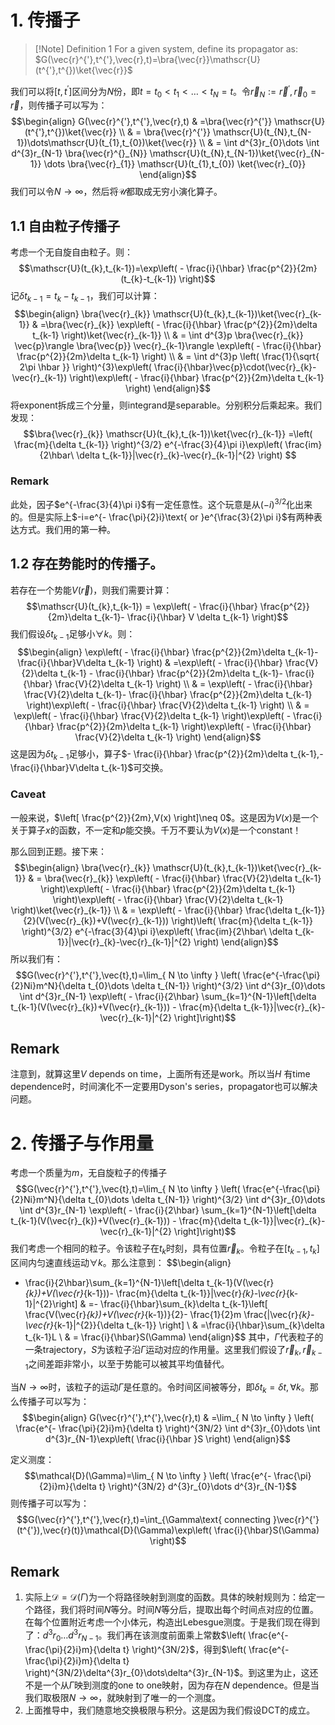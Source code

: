 # 1. 传播子

>[!Note] Definition 1
>For a given system, define its propagator as: $G(\vec{r}^{'},t^{'},\vec{r},t)=\bra{\vec{r}}\mathscr{U}(t^{'},t^{})\ket{\vec{r}}$

我们可以将$[t^{},t^{'}]$区间分为$N$份，即$t=t_{0}<t_{1}<\dots<t_{N}=t$。令$\vec{r}_{N}:=\vec{r}^{'},\vec{r}_{0}=\vec{r}$，则传播子可以写为：
$$\begin{align}
G(\vec{r}^{'},t^{'},\vec{r},t) & =\bra{\vec{r}^{'}} \mathscr{U}(t^{'},t^{})\ket{\vec{r}}  \\
 & = \bra{\vec{r}^{'}} \mathscr{U}(t_{N},t_{N-1})\dots\mathscr{U}(t_{1},t_{0})\ket{\vec{r}} \\
 & = \int d^{3}r_{0}\dots \int d^{3}r_{N-1} \bra{\vec{r}^{}_{N}} \mathscr{U}(t_{N},t_{N-1})\ket{\vec{r}_{N-1}} \dots \bra{\vec{r}_{1}} \mathscr{U}(t_{1},t_{0}) \ket{\vec{r}_{0}}  
\end{align}$$
我们可以令$N\rightarrow \infty$，然后将$\mathscr{U}$都取成无穷小演化算子。
## 1.1 自由粒子传播子

考虑一个无自旋自由粒子。则：
$$\mathscr{U}(t_{k},t_{k-1})=\exp\left( - \frac{i}{\hbar} \frac{p^{2}}{2m}(t_{k}-t_{k-1}) \right)$$
记$\delta t_{k-1}=t_{k}-t_{k-1}$，我们可以计算：
$$\begin{align}
\bra{\vec{r}_{k}} \mathscr{U}(t_{k},t_{k-1})\ket{\vec{r}_{k-1}}  & =\bra{\vec{r}_{k}} \exp\left( - \frac{i}{\hbar} \frac{p^{2}}{2m}\delta t_{k-1} \right)\ket{\vec{r}_{k-1}}  \\
 & = \int d^{3}p \bra{\vec{r}_{k}} \vec{p}\rangle \bra{\vec{p}} \vec{r}_{k-1}\rangle \exp\left( - \frac{i}{\hbar} \frac{p^{2}}{2m}\delta t_{k-1} \right) \\
 & = \int d^{3}p \left( \frac{1}{\sqrt{ 2\pi \hbar }} \right)^{3}\exp\left( \frac{i}{\hbar}\vec{p}\cdot(\vec{r}_{k}- \vec{r}_{k-1}) \right)\exp\left( - \frac{i}{\hbar} \frac{p^{2}}{2m}\delta t_{k-1} \right) 
\end{align}$$
将exponent拆成三个分量，则integrand是separable。分别积分后乘起来。我们发现：
$$\bra{\vec{r}_{k}} \mathscr{U}(t_{k},t_{k-1})\ket{\vec{r}_{k-1}} =\left(  \frac{m}{\delta t_{k-1}} \right)^{3/2} e^{-\frac{3}{4}\pi i}\exp\left(  \frac{im}{2\hbar\ \delta t_{k-1}}|\vec{r}_{k}-\vec{r}_{k-1}|^{2} \right) $$
### Remark
此处，因子$e^{-\frac{3}{4}\pi i}$有一定任意性。这个玩意是从$(-i)^{3/2}$化出来的。但是实际上$-i=e^{- \frac{\pi}{2}i}\text{ or }e^{\frac{3}{2}\pi i}$有两种表达方式。我们用的第一种。

## 1.2 存在势能时的传播子。

若存在一个势能$V(\vec{r})$，则我们需要计算：
$$\mathscr{U}(t_{k},t_{k-1}) = \exp\left( - \frac{i}{\hbar} \frac{p^{2}}{2m}\delta t_{k-1}- \frac{i}{\hbar} V \delta t_{k-1} \right)$$
我们假设$\delta t_{k-1}$足够小$\forall k$。则：
$$\begin{align}
\exp\left( - \frac{i}{\hbar} \frac{p^{2}}{2m}\delta t_{k-1}- \frac{i}{\hbar}V\delta t_{k-1} \right) & =\exp\left( - \frac{i}{\hbar} \frac{V}{2}\delta t_{k-1} - \frac{i}{\hbar} \frac{p^{2}}{2m}\delta t_{k-1}- \frac{i}{\hbar} \frac{V}{2}\delta t_{k-1} \right) \\
 & = \exp\left( - \frac{i}{\hbar} \frac{V}{2}\delta t_{k-1}- \frac{i}{\hbar} \frac{p^{2}}{2m}\delta t_{k-1} \right)\exp\left( - \frac{i}{\hbar} \frac{V}{2}\delta t_{k-1} \right) \\
 & = \exp\left( - \frac{i}{\hbar} \frac{V}{2}\delta t_{k-1} \right)\exp\left( - \frac{i}{\hbar} \frac{p^{2}}{2m}\delta t_{k-1} \right)\exp\left( - \frac{i}{\hbar} \frac{V}{2}\delta t_{k-1} \right)
\end{align}$$
这是因为$\delta t_{k-1}$足够小，算子$- \frac{i}{\hbar} \frac{p^{2}}{2m}\delta t_{k-1},- \frac{i}{\hbar}V\delta t_{k-1}$可交换。
### Caveat

一般来说，$\left[ \frac{p^{2}}{2m},V(x) \right]\neq 0$。这是因为$V(x)$是一个关于算子$x$的函数，不一定和$p$能交换。千万不要认为$V(x)$是一个constant！

那么回到正题。接下来：
$$\begin{align}
\bra{\vec{r}_{k}} \mathscr{U}(t_{k},t_{k-1})\ket{\vec{r}_{k-1}}  & = \bra{\vec{r}_{k}} \exp\left( - \frac{i}{\hbar} \frac{V}{2}\delta t_{k-1} \right)\exp\left( - \frac{i}{\hbar} \frac{p^{2}}{2m}\delta t_{k-1} \right)\exp\left( - \frac{i}{\hbar} \frac{V}{2}\delta t_{k-1} \right)\ket{\vec{r}_{k-1}}  \\
 & = \exp\left( - \frac{i}{\hbar} \frac{\delta t_{k-1}}{2}(V(\vec{r}_{k})+V(\vec{r}_{k-1})) \right)\left(  \frac{m}{\delta t_{k-1}} \right)^{3/2} e^{-\frac{3}{4}\pi i}\exp\left(  \frac{im}{2\hbar\ \delta t_{k-1}}|\vec{r}_{k}-\vec{r}_{k-1}|^{2} \right)
\end{align}$$
所以我们有：
$$G(\vec{r}^{'},t^{'},\vec{t},t)=\lim_{ N \to \infty }  \left( \frac{e^{-\frac{\pi}{2}Ni}m^N}{\delta t_{0}\dots \delta t_{N-1}} \right)^{3/2} \int d^{3}r_{0}\dots \int d^{3}r_{N-1} \exp\left( - \frac{i}{2\hbar} \sum_{k=1}^{N-1}\left[\delta t_{k-1}(V(\vec{r}_{k})+V(\vec{r}_{k-1})) - \frac{m}{\delta t_{k-1}}|\vec{r}_{k}-\vec{r}_{k-1}|^{2} \right]\right)$$
## Remark

注意到，就算这里$V$ depends on time，上面所有还是work。所以当$H$ 有time dependence时，时间演化不一定要用Dyson's series，propagator也可以解决问题。

# 2. 传播子与作用量

考虑一个质量为$m$，无自旋粒子的传播子
$$G(\vec{r}^{'},t^{'},\vec{t},t)=\lim_{ N \to \infty }  \left( \frac{e^{-\frac{\pi}{2}Ni}m^N}{\delta t_{0}\dots \delta t_{N-1}} \right)^{3/2} \int d^{3}r_{0}\dots \int d^{3}r_{N-1} \exp\left( - \frac{i}{2\hbar} \sum_{k=1}^{N-1}\left[\delta t_{k-1}(V(\vec{r}_{k})+V(\vec{r}_{k-1})) - \frac{m}{\delta t_{k-1}}|\vec{r}_{k}-\vec{r}_{k-1}|^{2} \right]\right)$$
我们考虑一个相同的粒子。令该粒子在$t_{k}$时刻，具有位置$\vec{r}_{k}$。令粒子在$[t_{k-1},t_{k}]$区间内匀速直线运动$\forall k$。那么注意到：
$$\begin{align}
- \frac{i}{2\hbar}\sum_{k=1}^{N-1}\left[\delta t_{k-1}(V(\vec{r}_{k})+V(\vec{r}_{k-1}))- \frac{m}{\delta t_{k-1}}|\vec{r}_{k}-\vec{r}_{k-1}|^{2}\right] & =- \frac{i}{\hbar}\sum_{k}\delta t_{k-1}\left[ \frac{V(\vec{r}_{k})+V(\vec{r}_{k-1})}{2}- \frac{1}{2}m \frac{|\vec{r}_{k}-\vec{r}_{k-1}|^{2}}{\delta t_{k-1}} \right] \\
 & =\frac{i}{\hbar}\sum_{k}\delta t_{k-1}L \\
 & = \frac{i}{\hbar}S(\Gamma)
\end{align}$$
其中，$\Gamma$代表粒子的一条trajectory，$S$为该粒子沿$\Gamma$运动对应的作用量。这里我们假设了$\vec{r}_{k},\vec{r}_{k-1}$之间差距非常小，以至于势能可以被其平均值替代。

当$N\rightarrow \infty$时，该粒子的运动$\Gamma$是任意的。令时间区间被等分，即$\delta t_{k}=\delta t,\forall k$。那么传播子可以写为：
$$\begin{align}
G(\vec{r}^{'},t^{'},\vec{r},t) & =\lim_{ N \to \infty } \left( \frac{e^{- \frac{\pi}{2}i}m}{\delta t}  \right)^{3N/2} \int d^{3}r_{0}\dots \int d^{3}r_{N-1}\exp\left( \frac{i}{\hbar }S \right)
\end{align}$$

定义测度：
$$\mathcal{D}(\Gamma)=\lim_{ N \to \infty } \left( \frac{e^{- \frac{\pi}{2}i}m}{\delta t} \right)^{3N/2} d^{3}r_{0}\dots  d^{3}r_{N-1}$$
则传播子可以写为：
$$G(\vec{r}^{'},t^{'},\vec{r},t)=\int_{\Gamma\text{ connecting }\vec{r}^{'}(t^{'}),\vec{r}(t)}\mathcal{D}(\Gamma)\exp\left(  \frac{i}{\hbar}S(\Gamma) \right)$$

## Remark

1. 实际上$\mathcal{D}=\mathcal{D}(\Gamma)$为一个将路径映射到测度的函数。具体的映射规则为：给定一个路径，我们将时间$N$等分。时间$N$等分后，提取出每个时间点对应的位置。在每个位置附近考虑一个小体元，构造出Lebesgue测度。于是我们现在得到了：$d^{3}r_{0}\dots d^{3}r_{N-1}$。我们再在该测度前面乘上常数$\left( \frac{e^{-\frac{\pi}{2}i}m}{\delta t} \right)^{3N/2}$，得到$\left( \frac{e^{- \frac{\pi}{2}i}m}{\delta t} \right)^{3N/2}\delta^{3}r_{0}\dots\delta^{3}r_{N-1}$。到这里为止，这还不是一个从$\Gamma$映到测度的one to one映射，因为存在$N$ dependence。但是当我们取极限$N\rightarrow \infty$，就映射到了唯一的一个测度。
2. 上面推导中，我们随意地交换极限与积分。这是因为我们假设DCT的成立。



